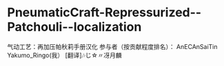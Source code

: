 # PneumaticCraft-Repressurized--Patchouli--localization
气动工艺：再加压帕秋莉手册汉化
参与者（按贡献程度排名）：
AnECAnSaiTin
Yakumo_Ringo(我）
[翻译]🎶じ☆〃冴月麟

